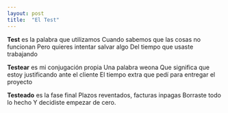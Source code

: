 ```yaml
---
layout: post
title:  "El Test"
---
```


**Test** es la palabra que utilizamos 
Cuando sabemos que las cosas no funcionan 
Pero quieres intentar salvar algo 
Del tiempo que usaste trabajando 

**Testear** es mi conjugación propia 
Una palabra weona 
Que significa que estoy justificando ante el cliente 
El tiempo extra que pedí para entregar el proyecto 

**Testeado** es la fase final 
Plazos reventados, facturas inpagas 
Borraste todo lo hecho 
Y decidiste empezar de cero. 
